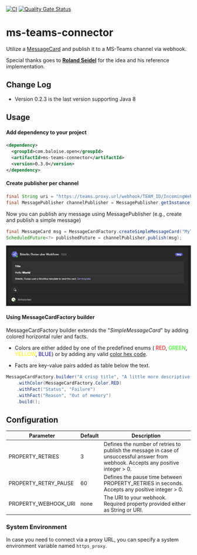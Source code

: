 [![CI](https://github.com/baloise-incubator/ms-teams-connector/actions/workflows/ci.yml/badge.svg?branch=main)](https://github.com/baloise-incubator/ms-teams-connector/actions/workflows/ci.yml)
[![Quality Gate Status](https://sonarcloud.io/api/project_badges/measure?project=baloise-incubator_ms-teams-connector&metric=alert_status)](https://sonarcloud.io/dashboard?id=baloise-incubator_ms-teams-connector)


# ms-teams-connector
Utilize a [MessageCard](https://docs.microsoft.com/en-us/microsoftteams/platform/webhooks-and-connectors/how-to/connectors-using) 
and publish it to a MS-Teams channel via webhook.

Special thanks goes to <a href="https://github.com/luechtdiode" target="_blank"><b>Roland Seidel</b></a> for the idea and his reference implementation.

## Change Log
- Version 0.2.3 is the last version supporting Java 8


## Usage
#### Add dependency to your project
```xml
<dependency>
  <groupId>com.baloise.open</groupId>
  <artifactId>ms-teams-connector</artifactId>
  <version>0.3.0</version>
</dependency>
```

#### Create publisher per channel
```java
final String uri = "https://teams.proxy.url/webhook/TEAM_ID/IncomingWebhook/CHANNEL_ID/WEBHOOK_ID";
final MessagePublisher channelPublisher = MessagePublisher.getInstance(uri);
```

Now you can publish any message using MessagePublisher (e.g., create and publish a simple message)
```java
final MessageCard msg = MessageCardFactory.createSimpleMessageCard("MyTitle", "MyMessage: Hello MFA-Team");
ScheduledFuture<?> publishedFuture = channelPublisher.publish(msg);
```
![Example](docs/img/result_example.png)


#### Using MessageCardFactory builder
MessageCardFactory builder extends the "_SimpleMessageCard_" by adding colored horizontal ruler and facts.

- Colors are either added by one of the predefined enums (
<span style="color:#ff0000">RED</span>,
<span style="color:#1aff00">GREEN</span>,
<span style="color:#ffee00">YELLOW</span>,
<span style="color:#0600ab">BLUE</span>) 
or by adding any valid [color hex code](https://www.w3schools.com/colors/colors_picker.asp).

- Facts are key-value pairs added as table below the text.

```java
MessageCardFactory.builder("A crisp title", "A little more descriptive text.")
    .withColor(MessageCardFactory.Color.RED)
    .withFact("Status", "Failure")
    .withFact("Reason", "Out of memory")
    .build();
```



## Configuration

|Parameter|Default|Description|
|---------|-------|-----------|
|PROPERTY_RETRIES|3|Defines the number of retries to publish the message in case of unsuccessful answer from webhook. Accepts any positive integer > 0.|
|PROPERTY_RETRY_PAUSE|60|Defines the pause time between PROPERTY_RETRIES in seconds. Accepts any positive integer > 0.|
|PROPERTY_WEBHOOK_URI|none|The URI to your webhook. Required property provided either as String or URI.|

### System Environment
In case you need to connect via a proxy URL, you can specify a system environment variable named ``https_proxy``. 